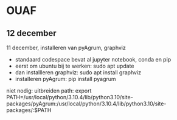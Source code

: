 # OUAF
12 december
- 

11 december, installeren van pyAgrum, graphviz
- standaard codespace bevat al jupyter notebook, conda en pip
- eerst om ubuntu bij te werken: sudo apt update
- dan installleren graphviz: sudo apt install graphviz 
- installeren pyAgrum: pip install pyagrum   

niet nodig: uitbreiden path:
export PATH=/usr/local/python/3.10.4/lib/python3.10/site-packages/pyAgrum:/usr/local/python/3.10.4/lib/python3.10/site-packages/:$PATH
